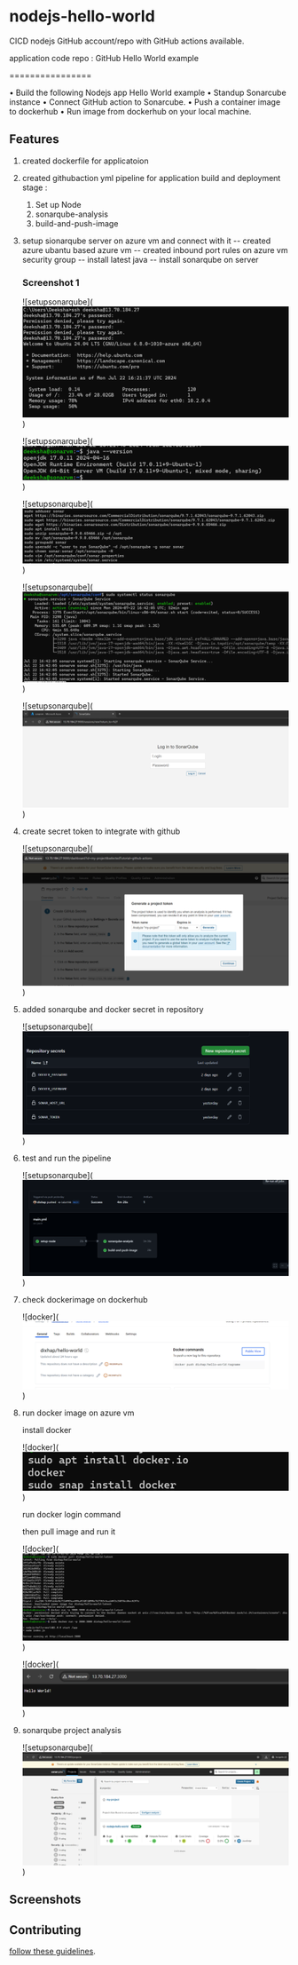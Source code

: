 # nodejs-hello-world
CICD nodejs GitHub account/repo with GitHub actions available.  

application code repo : GitHub Hello World example

================

•	Build the following Nodejs app Hello World example
•	Standup Sonarcube instance
•	Connect GitHub action to Sonarcube.
•	Push a container image to dockerhub
•	Run image from dockerhub on your local machine.


## Features

1. created dockerfile for applicatoion
2. created githubaction yml pipeline for application build and deployment
   stage : 
    1. Set up Node
    2. sonarqube-analysis
    3. build-and-push-image
           
3. setup sionarqube server on azure vm and connect with it 
    -- created azure ubantu based azure vm
    -- created inbound port rules on azure vm security group
    -- install latest java
    -- install sonarqube on server
    ### Screenshot 1
    ![setupsonarqube](![alt text](image.png))

    ![setupsonarqube](![alt text](image-2.png))

    ![setupsonarqube](![alt text](image-4.png))

    ![setupsonarqube](![alt text](image-1.png))

    ![setupsonarqube](![alt text](image-5.png))

    
4. create secret token to integrate with github 

   ![setupsonarqube](![alt text](image-6.png))

5. added sonarqube and docker secret in repository 

   ![setupsonarqube](![alt text](image-10.png))

6. test and run the pipeline 

   ![setupsonarqube](![alt text](image-7.png))

7. check dockerimage on dockerhub
   

   ![docker](![alt text](image-8.png))

7. run docker image on azure vm 

   install docker

   ![docker](![alt text](image-3.png)) 

   run docker login command 

   then pull image and run it 

   ![docker](![alt text](image-12.png)) 

   ![docker](![alt text](image-9.png)) 

8. sonarqube project analysis 

   ![setupsonarqube](![alt text](image-11.png)) 

## Screenshots


## Contributing

[follow these guidelines](CONTRIBUTING.md).

